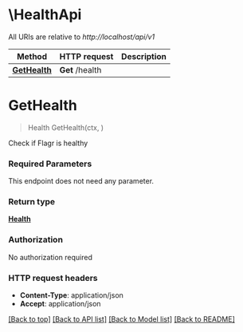 # \HealthApi

All URIs are relative to *http://localhost/api/v1*

Method | HTTP request | Description
------------- | ------------- | -------------
[**GetHealth**](HealthApi.md#GetHealth) | **Get** /health | 


# **GetHealth**
> Health GetHealth(ctx, )


Check if Flagr is healthy

### Required Parameters
This endpoint does not need any parameter.

### Return type

[**Health**](health.md)

### Authorization

No authorization required

### HTTP request headers

 - **Content-Type**: application/json
 - **Accept**: application/json

[[Back to top]](#) [[Back to API list]](../README.md#documentation-for-api-endpoints) [[Back to Model list]](../README.md#documentation-for-models) [[Back to README]](../README.md)

